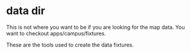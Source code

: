 # data dir

This is not where you want to be if you are looking for the map data.  You want to checkout apps/campus/fixtures.

These are the tools used to create the data fixtures.
